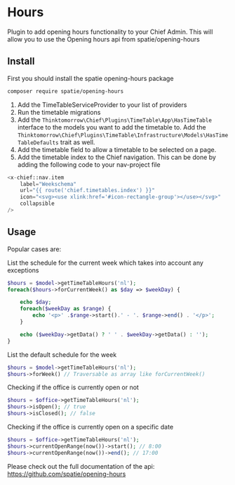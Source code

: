 # Hours
Plugin to add opening hours functionality to your Chief Admin.
This will allow you to use the Opening hours api from spatie/opening-hours

## Install
First you should install the spatie opening-hours package
```bash
composer require spatie/opening-hours
```

1. Add the TimeTableServiceProvider to your list of providers
2. Run the timetable migrations
3. Add the `Thinktomorrow\Chief\Plugins\TimeTable\App\HasTimeTable` interface to the models you want to add the timetable to. Add the `Thinktomorrow\Chief\Plugins\TimeTable\Infrastructure\Models\HasTimeTableDefaults` trait as well.
4. Add the timetable field to allow a timetable to be selected on a page.
5. Add the timetable index to the Chief navigation. This can be done by adding the following code to your nav-project file

```php
<x-chief::nav.item
    label="Weekschema"
    url="{{ route('chief.timetables.index') }}"
    icon="<svg><use xlink:href='#icon-rectangle-group'></use></svg>"
    collapsible
/>
```


## Usage

Popular cases are:

List the schedule for the current week which takes into account any exceptions
```php
$hours = $model->getTimeTableHours('nl');
foreach($hours->forCurrentWeek() as $day => $weekDay) {

    echo $day;
    foreach($weekDay as $range) {
        echo '<p>' .$range->start().' - '. $range->end() . '</p>';
    }

    echo ($weekDay->getData() ? ' ' . $weekDay->getData() : '');
}
```

List the default schedule for the week
```php
$hours = $model->getTimeTableHours('nl');
$hours->forWeek() // Traversable as array like forCurrentWeek()
```

Checking if the office is currently open or not
```php
$hours = $office->getTimeTableHours('nl');
$hours->isOpen(); // true
$hours->isClosed(); // false
```

Checking if the office is currently open on a specific date
```php
$hours = $office->getTimeTableHours('nl');
$hours->currentOpenRange(now())->start(); // 8:00
$hours->currentOpenRange(now())->end(); // 17:00
```

Please check out the full documentation of the api: https://github.com/spatie/opening-hours
